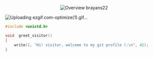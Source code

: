 <p align="center">
  <img src = "https://github.com/brayans22/brayans22/assets/90729742/8f62ef5c-d73f-4d37-8267-a8544f72b86e"       
       alt = "Overview brayans22">
</p>


![Uploading ezgif.com-optimize(1).gif…]()

```c
#include <unistd.h>

void  greet_visitor()
{
    write(1, "Hi! visitor, welcome to my git profile (:\n", 42);
}
```
